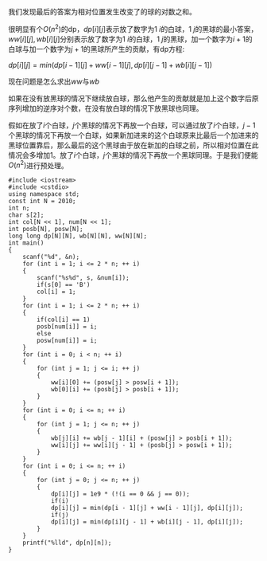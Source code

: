 我们发现最后的答案为相对位置发生改变了的球的对数之和。

很明显有个$O(n^2)$的dp，$dp[i][j]$表示放了数字为$1~i$的白球，$1~j$的黑球的最小答案，$ww[i][j],wb[i][j]$分别表示放了数字为$1~i$的白球，$1~j$的黑球，加一个数字为$i+1$的白球与加一个数字为$j+1$的黑球所产生的贡献，有dp方程:

$dp[i][j] = min(dp[i - 1][j] + ww[i - 1][j], dp[i][j - 1] + wb[i][j - 1])$

现在问题是怎么求出$ww$与$wb$

如果在没有放黑球的情况下继续放白球，那么他产生的贡献就是加上这个数字后原序列增加的逆序对个数，在没有放白球的情况下放黑球也同理。

假如在放了$i$个白球，$j$个黑球的情况下再放一个白球，可以通过放了$i$个白球，$j-1$个黑球的情况下再放一个白球，如果新加进来的这个白球原来比最后一个加进来的黑球位置靠后，那么最后的这个黑球由于放在新加的白球之前，所以相对位置在此情况会多增加1。放了$i$个白球，$j$个黑球的情况下再放一个黑球同理。于是我们便能$O(n^2)$进行预处理。

```
#include <iostream>
#include <cstdio>
using namespace std;
const int N = 2010;
int n;
char s[2];
int col[N << 1], num[N << 1];
int posb[N], posw[N];
long long dp[N][N], wb[N][N], ww[N][N];
int main()
{
	scanf("%d", &n);
	for (int i = 1; i <= 2 * n; ++ i)
	{
		scanf("%s%d", s, &num[i]);
		if(s[0] == 'B')
		col[i] = 1;
	}
	for (int i = 1; i <= 2 * n; ++ i)
	{
		if(col[i] == 1)
		posb[num[i]] = i;
		else
		posw[num[i]] = i;
	}
	for (int i = 0; i < n; ++ i)
	{
		for (int j = 1; j <= i; ++ j)
		{
			ww[i][0] += (posw[j] > posw[i + 1]);
			wb[0][i] += (posb[j] > posb[i + 1]);
		}
	}
	for (int i = 0; i <= n; ++ i)
	{
		for (int j = 1; j <= n; ++ j)
		{
			wb[j][i] += wb[j - 1][i] + (posw[j] > posb[i + 1]);
			ww[i][j] += ww[i][j - 1] + (posb[j] > posw[i + 1]);
		}
	}
	for (int i = 0; i <= n; ++ i)
	{
		for (int j = 0; j <= n; ++ j)
		{
			dp[i][j] = 1e9 * (!(i == 0 && j == 0));
			if(i)
			dp[i][j] = min(dp[i - 1][j] + ww[i - 1][j], dp[i][j]);
			if(j)
			dp[i][j] = min(dp[i][j - 1] + wb[i][j - 1], dp[i][j]);
		}
	}
	printf("%lld", dp[n][n]);
}
```
